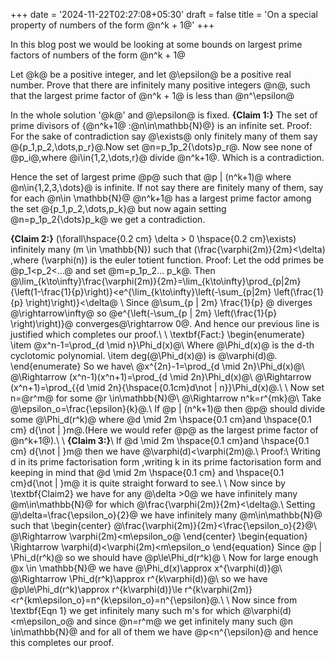 +++
date = '2024-11-22T02:27:08+05:30'
draft = false
title = 'On a special property of numbers of the form @n^k + 1@'
+++

In this blog post we would be looking at some bounds on largest prime factors of numbers of the form @n^k + 1@ 

Let @k@ be a positive integer, and let @\epsilon@ be a positive real number. Prove that there are infinitely many positive integers @n@, such that the largest prime factor of @n^k + 1@ is less than @n^\epsilon@ 

In the whole solution '@k@' and @\epsilon@ is fixed.
**{Claim 1:}**
The set of prime divisors of \{@n^k+1@ :@n\in\mathbb{N}@\} is an infinite set.
Proof:
For the sake of contradiction say @\exists@ only finitely many of them say @\{p_1,p_2,\dots,p_r\}@.Now set @n=p_1p_2{\dots}p_r@. Now see none of @p_i@,where @i\in\{1,2,\dots,r\}@ divide @n^k+1@. Which is a contradiction.

Hence the set of largest prime @p@ such that @p | (n^k+1)@ where @n\in\{1,2,3,\dots\}@ is infinite. If not say there are finitely many of them, say for each @n\in \mathbb{N}@ @n^k+1@ has a largest prime factor among the set @\{p_1,p_2,\dots,p_k\}@ but now again setting @n=p_1p_2{\dots}p_k@ we get a contradiction.

**{Claim 2:}**
\(\forall\hspace{0.2 cm} \delta > 0 \hspace{0.2 cm}\exists\) infinitely many \(m \in \mathbb{N}\)
such that  \(\frac{\varphi(2m)}{2m}<\delta\) ,where \(\varphi(n)\) is the euler totient function.
Proof: 
 Let the odd primes be @p_1<p_2<...@ and set @m=p_1p_2... p_k@. Then
@\lim_{k\to\infty}\frac{\varphi(2m)}{2m}=\lim_{k\to\infty}\prod_{p|2m}{\left(1-\frac{1}{p}\right)}<e^{\lim_{k\to\infty}\left(-\sum_{p|2m} \left(\frac{1}{p} \right)\right)}<\delta@ \\
Since @\sum_{p | 2m} \frac{1}{p} @ diverges @\rightarrow\infty@ so @e^{\left(-\sum_{p | 2m} \left(\frac{1}{p} \right)\right)}@ 
converges@\rightarrow 0@. And hence our previous line is justified which completes our proof.\\
\\
\textbf{Fact:}
\begin{enumerate}
    \item @x^n-1=\prod_{d \mid n}\Phi_d(x)@\\
Where @\Phi_d(x)@ is the d-th cyclotomic polynomial.
\item deg(@\Phi_d(x)@) is @\varphi(d)@.
\end{enumerate}
So we have\\
@x^{2n}-1=\prod_{d \mid 2n}\Phi_d(x)@\\
@\Rightarrow (x^n-1)(x^n+1)=\prod_{d \mid 2n}\Phi_d(x)@\\
@\Rightarrow (x^n+1)=\prod_{{d \mid 2n}{\hspace{0.1cm}d\not | n}}\Phi_d(x)@.\\
\\
Now set n=@r^m@ for some @r \in\mathbb{N}@\\
@\Rightarrow n^k=r^{mk}@\\
Take @\epsilon_o=\frac{\epsilon}{k}@.\\
If @p | (n^k+1)@ then @p@ should divide some @\Phi_d(r^k)@ where @d \mid 2m \hspace{0.1 cm}and \hspace{0.1 cm} d{\not | }m@.(Here we would refer @p@ as the largest prime factor of @n^k+1@).\\
\\
**{Claim 3:}**\\
If @d \mid 2m \hspace{0.1 cm}and \hspace{0.1 cm} d{\not | }m@ then we have @\varphi(d)<\varphi(2m)@.\\
Proof:\\
Writing d in its prime factorisation form ,writing k in its prime factorisation form and keeping in mind that @d \mid 2m \hspace{0.1 cm} and \hspace{0.1 cm}d{\not | }m@ it is quite straight forward to see.\\
\\
Now since by \textbf{Claim2} we have for any @\delta >0@ we have infinitely many @m\in\mathbb{N}@ for which @\frac{\varphi(2m)}{2m}<\delta@.\\
Setting @\delta=\frac{\epsilon_o}{2}@ we have infinitely many @m\in\mathbb{N}@  such that
\begin{center}
    @\frac{\varphi(2m)}{2m}<\frac{\epsilon_o}{2}@\\
@\Rightarrow \varphi(2m)<m\epsilon_o@
\end{center}
\begin{equation}
    \Rightarrow \varphi(d)<\varphi(2m)<m\epsilon_o 
\end{equation}
Since @p | \Phi_d(r^k)@ so we should have @p\le\Phi_d(r^k)@ \\
Now for large enough @x \in \mathbb{N}@ we have @\Phi_d(x)\approx x^{\varphi(d)}@\\
@\Rightarrow \Phi_d(r^k)\approx r^{k\varphi(d)}@\\
so we have @p\le\Phi_d(r^k)\approx r^{k\varphi(d)}\le r^{k\varphi(2m)}<r^{km\epsilon_o}=n^{k\epsilon_o}=n^{\epsilon}@.\\
\\
Now since from \textbf{Eqn 1} we get infinitely many such m's for which @\varphi(d)<m\epsilon_o@ and since @n=r^m@ we get infinitely many such @n \in\mathbb{N}@ and for all of them we have @p<n^{\epsilon}@  and hence this completes our proof. 
